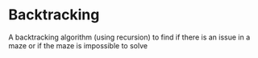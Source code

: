 # Backtracking
A backtracking algorithm (using recursion) to find if there is an issue in a maze or if the maze is impossible to solve
